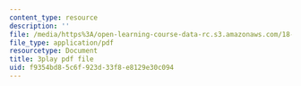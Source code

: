 ```yaml
---
content_type: resource
description: ''
file: /media/https%3A/open-learning-course-data-rc.s3.amazonaws.com/18-06sc-linear-algebra-fall-2011/f9354bd85c6f923d33f8e8129e30c094_zWxhmBCdvFs.pdf
file_type: application/pdf
resourcetype: Document
title: 3play pdf file
uid: f9354bd8-5c6f-923d-33f8-e8129e30c094
---
```

